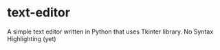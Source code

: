 # text-editor
A simple text editor written in Python that uses Tkinter library. No Syntax Highlighting (yet)
